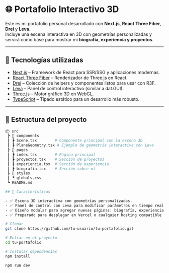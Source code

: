 # 🌐 Portafolio Interactivo 3D

Este es mi portafolio personal desarrollado con **Next.js**, **React Three Fiber**, **Drei** y **Leva**.  
Incluye una escena interactiva en 3D con geometrías personalizadas y servirá como base para mostrar mi **biografía, experiencia y proyectos**.

---

## 🚀 Tecnologías utilizadas

- [Next.js](https://nextjs.org/) – Framework de React para SSR/SSG y aplicaciones modernas.  
- [React Three Fiber](https://docs.pmnd.rs/react-three-fiber/getting-started/introduction) – Renderizador de Three.js en React.  
- [Drei](https://github.com/pmndrs/drei) – Colección de helpers y componentes listos para usar con R3F.  
- [Leva](https://github.com/pmndrs/leva) – Panel de control interactivo (similar a dat.GUI).  
- [Three.js](https://threejs.org/) – Motor gráfico 3D en WebGL.  
- [TypeScript](https://www.typescriptlang.org/) – Tipado estático para un desarrollo más robusto.  

---

## 📂 Estructura del proyecto

```bash
📦 src
 ┣ 📂 components
 ┃ ┣ Scene.tsx        # Componente principal con la escena 3D
 ┃ ┣ PlaneGeometry.tsx # Ejemplo de geometría interactiva con Leva
 ┣ 📂 pages
 ┃ ┣ index.tsx        # Página principal
 ┃ ┣ proyectos.tsx    # Sección de proyectos
 ┃ ┣ experiencia.tsx  # Sección de experiencia
 ┃ ┣ biografia.tsx    # Sección sobre mí
 ┣ 📂 styles
 ┃ ┗ globals.css
 ┗ README.md

## 🎨 Características

- ✅ Escena 3D interactiva con geometrías personalizadas.
- ✅ Panel de control con Leva para modificar parámetros en tiempo real.
- ✅ Diseño modular para agregar nuevas páginas: biografía, experiencia, proyectos, contacto, etc.
- ✅ Preparado para desplegar en Vercel o cualquier hosting compatible con Next.js.

# Clonar
git clone https://github.com/tu-usuario/tu-portafolio.git

# Entrar en el proyecto
cd tu-portafolio

# Instalar dependencias
npm install

npm run dev
